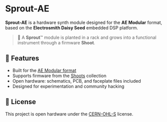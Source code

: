 # Sprout-AE

**Sprout-AE** is a hardware synth module designed for the **AE Modular** format, based on the **Electrosmith Daisy Seed** embedded DSP platform.

> 🌱 A **Sprout**™ module is planted in a rack and grows into a functional instrument through a firmware **Shoot**.

## 🌟 Features
- Built for the [AE Modular format](https://wiki.aemodular.com/#/diy/aemodular-technical-guide.md)
- Supports firmware from the [Shoots](https://github.com/clectric-diy/SHOOTS) collection
- Open hardware: schematics, PCB, and faceplate files included
- Designed for experimentation and community hacking

## 📜 License
This project is open hardware under the [CERN-OHL-S](https://gitlab.com/ohwr/project/cernohl/-/wikis/uploads/b236492596cfc91c12def7d50bbf7da0/cern_ohl_s_v2.pdf) license.
